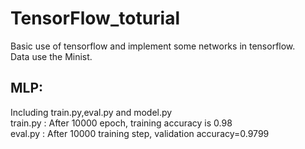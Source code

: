 # TensorFlow_toturial
Basic use of tensorflow and  implement some networks in tensorflow.<br>
Data use the Minist.

## MLP: 
Including train.py,eval.py and model.py<br>
     train.py : After 10000 epoch, training accuracy is 0.98<br>
     eval.py  : After 10000 training step, validation accuracy=0.9799 <br>
     
     
     
      

